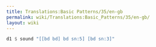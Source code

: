 ```yaml
---
title: Translations:Basic Patterns/35/en-gb
permalink: wiki/Translations:Basic_Patterns/35/en-gb/
layout: wiki
---
```


``` Haskell
d1 $ sound "[[bd bd] bd sn:5] [bd sn:3]"
```
